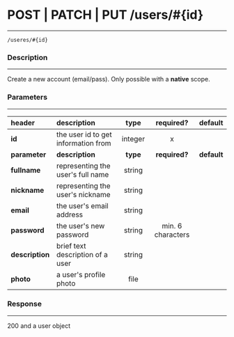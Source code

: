 # POST | PATCH | PUT /users/#{id}
***
`/useres/#{id}`

### Description
***
Create a new account (email/pass). Only possible with a **native** scope.

### Parameters
***

|header| description| type |required? |default|
|:---------|:--------------|:----------:|:------------:|:------------:|
|**id**|the user id to get information from|integer|x||
|**parameter**| **description**| **type** |**required?** |**default**|
|**fullname**|representing the user's full name|string|||
|**nickname**|representing the user's nickname|string|||
|**email**|the user's email address|string|||
|**password**|the user's new password|string|min. 6 characters||
|**description**|brief text description of a user|string|||
|**photo**|a user's profile photo|file|||



### Response
***
200 and a user object 